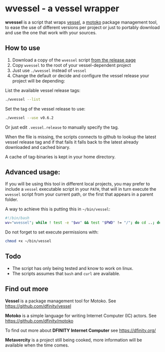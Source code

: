 # wvessel - a vessel wrapper

**wvessel** is a script that wraps [vessel](https://github.com/dfinity/vessel), a [motoko](https://sdk.dfinity.org/docs/language-guide/motoko.html) package management tool, to ease the use of different versions per project or just to portably download and use the one that work with your sources.

## How to use

1. Download a copy of the `wvessel` script [from the release page](https://github.com/metavercity/wvessel/releases)
2. Copy `wvessel` to the root of your vessel-dependent project
3. Just use `./wvessel` instead of `vessel`
4. Change the default or decide and configure the vessel release your project will be depending:

List the available vessel release tags:

```bash
./wvessel --list
```

Set the tag of the vessel release to use:

```bash
./wvessel --use v0.6.2
```

Or just edit `.vessel.release` to manually specify the tag.

When the file is missing, the scripts connects to github to lookup the latest vessel release tag and if that fails 
it falls back to the latest already downloaded and cached binary.

A cache of tag-binaries is kept in your home directory.

## Advanced usage:

If you will be using this tool in different local projects, you may prefer to include a `vessel` executable script 
in your `PATH`, that will in turn execute the `wvessel` script from your current path, or the first that appears
in a parent folder.

A way to achieve this is putting this in `~/bin/vessel`:

```bash
#!/bin/bash
wv="wvessel"; while ! test -e "$wv" && test "$PWD" != "/"; do cd ..; done; if test -x "$wv"; then echo ./$wv $*; fi
```

Do not forget to set execute permissions with:

```bash
chmod +x ~/bin/vessel
```

## Todo

* The script has only being tested and know to work on linux.
* The scripts assumes that `bash` and `curl` are available.

## Find out more

**Vessel** is a package management tool for Motoko. See https://github.com/dfinity/vessel 

**Motoko** is a simple language for writing Internet Computer (IC) actors. See https://github.com/dfinity/motoko

To find out more about **DFINITY Internet Computer** see https://dfinity.org/

**Metavercity** is a project still being cooked, more information will be available when the time comes.

